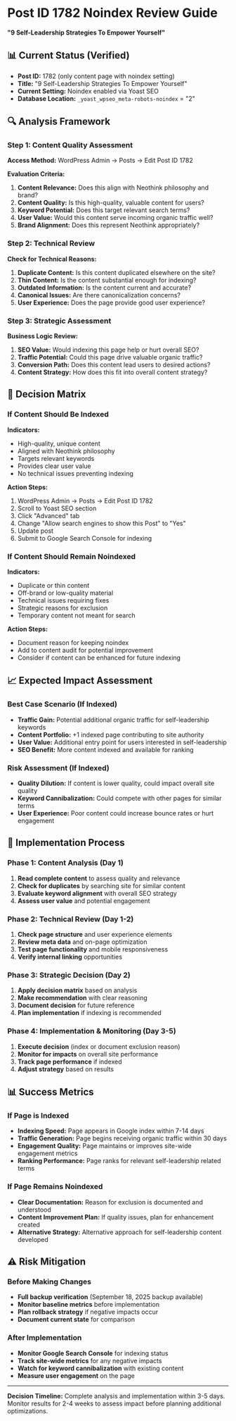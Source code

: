 # Post ID 1782 Noindex Review Guide
**"9 Self-Leadership Strategies To Empower Yourself"**

## 📊 Current Status (Verified)
- **Post ID:** 1782 (only content page with noindex setting)
- **Title:** "9 Self-Leadership Strategies To Empower Yourself"
- **Current Setting:** Noindex enabled via Yoast SEO
- **Database Location:** `_yoast_wpseo_meta-robots-noindex` = "2"

## 🔍 Analysis Framework

### Step 1: Content Quality Assessment
**Access Method:** WordPress Admin → Posts → Edit Post ID 1782

**Evaluation Criteria:**
1. **Content Relevance:** Does this align with Neothink philosophy and brand?
2. **Content Quality:** Is this high-quality, valuable content for users?
3. **Keyword Potential:** Does this target relevant search terms?
4. **User Value:** Would this content serve incoming organic traffic well?
5. **Brand Alignment:** Does this represent Neothink appropriately?

### Step 2: Technical Review
**Check for Technical Reasons:**
1. **Duplicate Content:** Is this content duplicated elsewhere on the site?
2. **Thin Content:** Is the content substantial enough for indexing?
3. **Outdated Information:** Is the content current and accurate?
4. **Canonical Issues:** Are there canonicalization concerns?
5. **User Experience:** Does the page provide good user experience?

### Step 3: Strategic Assessment
**Business Logic Review:**
1. **SEO Value:** Would indexing this page help or hurt overall SEO?
2. **Traffic Potential:** Could this page drive valuable organic traffic?
3. **Conversion Path:** Does this content lead users to desired actions?
4. **Content Strategy:** How does this fit into overall content strategy?

## 🎯 Decision Matrix

### If Content Should Be Indexed
**Indicators:**
- High-quality, unique content
- Aligned with Neothink philosophy
- Targets relevant keywords
- Provides clear user value
- No technical issues preventing indexing

**Action Steps:**
1. WordPress Admin → Posts → Edit Post ID 1782
2. Scroll to Yoast SEO section
3. Click "Advanced" tab
4. Change "Allow search engines to show this Post" to "Yes"
5. Update post
6. Submit to Google Search Console for indexing

### If Content Should Remain Noindexed
**Indicators:**
- Duplicate or thin content
- Off-brand or low-quality material
- Technical issues requiring fixes
- Strategic reasons for exclusion
- Temporary content not meant for search

**Action Steps:**
- Document reason for keeping noindex
- Add to content audit for potential improvement
- Consider if content can be enhanced for future indexing

## 📈 Expected Impact Assessment

### Best Case Scenario (If Indexed)
- **Traffic Gain:** Potential additional organic traffic for self-leadership keywords
- **Content Portfolio:** +1 indexed page contributing to site authority
- **User Value:** Additional entry point for users interested in self-leadership
- **SEO Benefit:** More content indexed and available for ranking

### Risk Assessment (If Indexed)
- **Quality Dilution:** If content is lower quality, could impact overall site quality
- **Keyword Cannibalization:** Could compete with other pages for similar terms
- **User Experience:** Poor content could increase bounce rates or hurt engagement

## 🔧 Implementation Process

### Phase 1: Content Analysis (Day 1)
1. **Read complete content** to assess quality and relevance
2. **Check for duplicates** by searching site for similar content
3. **Evaluate keyword alignment** with overall SEO strategy
4. **Assess user value** and potential engagement

### Phase 2: Technical Review (Day 1-2)
1. **Check page structure** and user experience elements
2. **Review meta data** and on-page optimization
3. **Test page functionality** and mobile responsiveness
4. **Verify internal linking** opportunities

### Phase 3: Strategic Decision (Day 2)
1. **Apply decision matrix** based on analysis
2. **Make recommendation** with clear reasoning
3. **Document decision** for future reference
4. **Plan implementation** if indexing is recommended

### Phase 4: Implementation & Monitoring (Day 3-5)
1. **Execute decision** (index or document exclusion reason)
2. **Monitor for impacts** on overall site performance
3. **Track page performance** if indexed
4. **Adjust strategy** based on results

## 📊 Success Metrics

### If Page is Indexed
- **Indexing Speed:** Page appears in Google index within 7-14 days
- **Traffic Generation:** Page begins receiving organic traffic within 30 days
- **Engagement Quality:** Page maintains or improves site-wide engagement metrics
- **Ranking Performance:** Page ranks for relevant self-leadership related terms

### If Page Remains Noindexed
- **Clear Documentation:** Reason for exclusion is documented and understood
- **Content Improvement Plan:** If quality issues, plan for enhancement created
- **Alternative Strategy:** Alternative approach for self-leadership content developed

## ⚠️ Risk Mitigation

### Before Making Changes
- **Full backup verification** (September 18, 2025 backup available)
- **Monitor baseline metrics** before implementation
- **Plan rollback strategy** if negative impacts occur
- **Document current state** for comparison

### After Implementation
- **Monitor Google Search Console** for indexing status
- **Track site-wide metrics** for any negative impacts
- **Watch for keyword cannibalization** with existing content
- **Measure user engagement** on the page

---

**Decision Timeline:** Complete analysis and implementation within 3-5 days. Monitor results for 2-4 weeks to assess impact before planning additional optimizations.